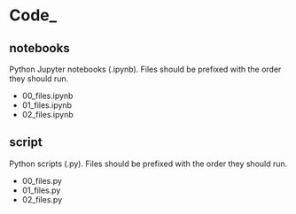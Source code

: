 # Code_

## notebooks
Python Jupyter notebooks (.ipynb). Files should be prefixed with the order they should run. 

- 00_files.ipynb
- 01_files.ipynb
- 02_files.ipynb

## script
Python scripts (.py). Files should be prefixed with the order they should run. 

- 00_files.py
- 01_files.py
- 02_files.py